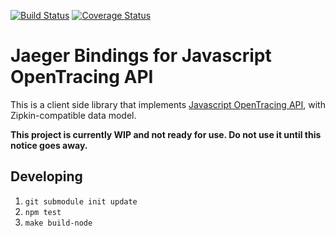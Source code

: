 [![Build Status][ci-img]][ci] [![Coverage Status][cov-img]][cov]

# Jaeger Bindings for Javascript OpenTracing API

This is a client side library that implements
[Javascript OpenTracing API](https://github.com/opentracing/opentracing-javascript/),
with Zipkin-compatible data model.

**This project is currently WIP and not ready for use. Do not use it until this notice goes away.**

## Developing

 1. `git submodule init update`
 2. `npm test`
 3. `make build-node`

  [ci-img]: https://travis-ci.org/uber/jaeger-client-node.svg?branch=master
  [cov-img]: https://coveralls.io/repos/github/uber/jaeger-client-node/badge.svg?branch=master
  [ci]: https://travis-ci.org/uber/jaeger-client-node
  [cov]: https://coveralls.io/github/uber/jaeger-client-node?branch=master
